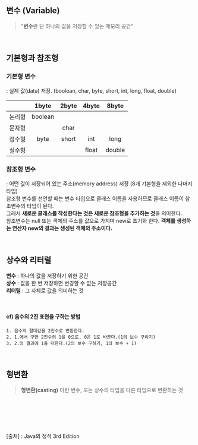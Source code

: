 ## 변수 (Variable)
> "**변수**란 단 하나의 값을 저장할 수 있는 메모리 공간"

<br>

## 기본형과 참조형
### 기본형 변수
: 실제 값(data) 저장. (boolean, char, byte, short, int, long, float, double)  

|       | 1byte | 2byte | 4byte | 8byte |
| :---: | :---: | :---: | :---: | :---: |
| 논리형  | boolean|      |       |       |
| 문자형  |       | char  |       |       |
| 정수형  | byte  | short |  int  | long  |
| 실수형  |       |       | float | double|

### 참조형 변수
: 어떤 값이 저장되어 있는 주소(memory address) 저장 (8개 기본형을 제외한 나머지 타입)  
참조형 변수를 선언할 때는 변수 타입으로 클래스 이름을 사용하므로 클래스 이름이 참조변수의 타입이 된다.  
그래서 **새로운 클래스를 작성한다는 것은 새로운 참조형을 추가하는 것**을 의미한다.  
참조변수는 null 또는 객체의 주소를 값으로 가지며 new로 초기화 한다. **객체를 생성하는 연산자 new의 결과는 생성된 객체의 주소이다.** 

<br>

## 상수와 리터럴
**변수** : 하나의 값을 저장하기 위한 공간  
**상수** : 값을 한 번 저장하면 변경할 수 없는 저장공간  
**리터럴** : 그 자체로 값을 의미하는 것

<br>

#### cf) 음수의 2진 표현을 구하는 방법  
    1. 음수의 절대값을 2진수로 변환한다.
    2. 1.에서 구한 2진수의 1을 0으로, 0은 1로 바꾼다.(1의 보수 구하기)  
    3. 2.의 결과에 1을 더한다.(2의 보수 구하기, 1의 보수 + 1)

<br>

## 형변환
> **형변환(casting)** 이란 변수, 또는 상수의 타입을 다른 타입으로 변환하는 것




<br><br><br>
#
[출처] : Java의 정석 3rd Edition